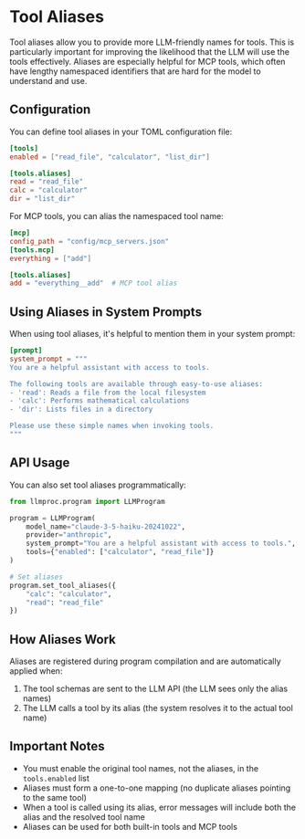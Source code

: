 # Tool Aliases

Tool aliases allow you to provide more LLM-friendly names for tools. This is particularly important for improving the likelihood that the LLM will use the tools effectively. Aliases are especially helpful for MCP tools, which often have lengthy namespaced identifiers that are hard for the model to understand and use.

## Configuration

You can define tool aliases in your TOML configuration file:

```toml
[tools]
enabled = ["read_file", "calculator", "list_dir"]

[tools.aliases]
read = "read_file"
calc = "calculator"
dir = "list_dir"
```

For MCP tools, you can alias the namespaced tool name:

```toml
[mcp]
config_path = "config/mcp_servers.json"
[tools.mcp]
everything = ["add"]

[tools.aliases]
add = "everything__add"  # MCP tool alias
```

## Using Aliases in System Prompts

When using tool aliases, it's helpful to mention them in your system prompt:

```toml
[prompt]
system_prompt = """
You are a helpful assistant with access to tools.

The following tools are available through easy-to-use aliases:
- 'read': Reads a file from the local filesystem
- 'calc': Performs mathematical calculations 
- 'dir': Lists files in a directory

Please use these simple names when invoking tools.
"""
```

## API Usage

You can also set tool aliases programmatically:

```python
from llmproc.program import LLMProgram

program = LLMProgram(
    model_name="claude-3-5-haiku-20241022",
    provider="anthropic",
    system_prompt="You are a helpful assistant with access to tools.",
    tools={"enabled": ["calculator", "read_file"]}
)

# Set aliases
program.set_tool_aliases({
    "calc": "calculator",
    "read": "read_file"
})
```

## How Aliases Work

Aliases are registered during program compilation and are automatically applied when:

1. The tool schemas are sent to the LLM API (the LLM sees only the alias names)
2. The LLM calls a tool by its alias (the system resolves it to the actual tool name)

## Important Notes

- You must enable the original tool names, not the aliases, in the `tools.enabled` list
- Aliases must form a one-to-one mapping (no duplicate aliases pointing to the same tool)
- When a tool is called using its alias, error messages will include both the alias and the resolved tool name
- Aliases can be used for both built-in tools and MCP tools